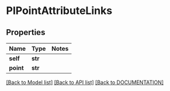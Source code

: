 # PIPointAttributeLinks

## Properties
Name | Type | Notes
------------ | ------------- | -------------
**self** | **str**
**point** | **str**

[[Back to Model list]](../../DOCUMENTATION.md#documentation-for-models) [[Back to API list]](../../DOCUMENTATION.md#documentation-for-api-endpoints) [[Back to DOCUMENTATION]](../../DOCUMENTATION.md)
